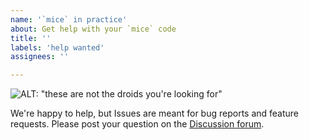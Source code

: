 ```yaml
---
name: '`mice` in practice'
about: Get help with your `mice` code
title: ''
labels: 'help wanted'
assignees: ''

---
```


![ALT: "these are not the droids you're looking for"](https://media.tenor.com/TlfAvuz0tLMAAAAC/obi-wan-kenobi-these-are-not-the-droids.gif)

We're happy to help, but Issues are meant for bug reports and feature requests. Please post your question on the [Discussion forum](https://github.com/amices/mice/discussions).  
